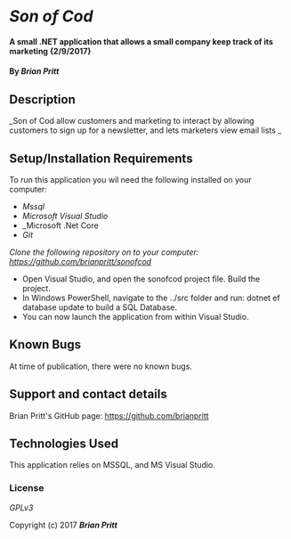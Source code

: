 # _Son of Cod_

####  A small .NET application that allows a small company keep track of its marketing {2/9/2017}

#### By _**Brian Pritt**_

## Description

_Son of Cod allow customers and marketing to interact by allowing customers to sign up for a newsletter, and lets marketers view email lists _

## Setup/Installation Requirements

To run this application you wil need the following installed on your computer:
* _Mssql_
* _Microsoft Visual Studio_
* _Microsoft .Net Core
* _Git_


_Clone the following repository on to your computer: https://github.com/brianpritt/sonofcod_
* Open Visual Studio, and open the sonofcod project file.  Build the project.
* In Windows PowerShell, navigate to the ../src folder and run: dotnet ef database update to build a SQL Database.
* You can now launch the application from within Visual Studio.

## Known Bugs
At time of publication, there were no known bugs.

## Support and contact details
Brian Pritt's GitHub page: https://github.com/brianpritt
## Technologies Used

This application relies on MSSQL, and MS Visual Studio.

### License

*GPLv3*

Copyright (c) 2017 **_Brian Pritt_**
